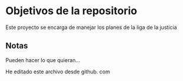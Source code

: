 # Objetivos de la repositorio

Este proyecto se encarga de manejar los planes de la liga de la justicia


## Notas
Pueden hacer lo que quieran...

He editado este archivo desde github. com
